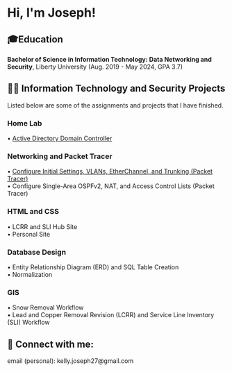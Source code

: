 <h1>Hi, I'm Joseph!</h1>

<h2>🎓Education</h2>
<b>Bachelor of Science in Information Technology: Data Networking and Security</b>, Liberty University (Aug. 2019 - May 2024, GPA 3.7)

<h2>👨‍💻 Information Technology and Security Projects</h2>
Listed below are some of the assignments and projects that I have finished.
<h3>Home Lab</h3>
• <a href="https://github.com/ImJKelly/ADDC_Lab">Active Directory Domain Controller</a>

<h3>Networking and Packet Tracer</h3>
• <a href="https://github.com/ImJKelly/EtherChannle_InterVlan--Lab/tree/main">Configure Initial Settings, VLANs, EtherChannel, and Trunking (Packet Tracer)</a></br>
• Configure Single-Area OSPFv2, NAT, and Access Control Lists (Packet Tracer)

<h3>HTML and CSS</h3>
• LCRR and SLI Hub Site</br>
• Personal Site

<h3>Database Design</h3>
• Entity Relationship Diagram (ERD) and SQL Table Creation</br>
• Normalization

<h3>GIS</h3>
• Snow Removal Workflow</br>
• Lead and Copper Removal Revision (LCRR) and Service Line Inventory (SLI) Workflow
  
<h2> 🤳 Connect with me:</h2>
email (personal): kelly.joseph27@gmail.com </br>

